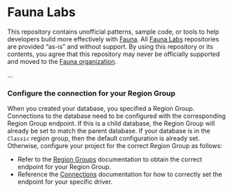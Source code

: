 # Fauna Labs

This repository contains unofficial patterns, sample code, or tools to help developers build more effectively with [Fauna][fauna]. All [Fauna Labs][fauna-labs] repositories are provided “as-is” and without support. By using this repository or its contents, you agree that this repository may never be officially supported and moved to the [Fauna organization][fauna-organization].

...

### Configure the connection for your Region Group
When you created your database, you specified a Region Group.  Connections to the database need to be configured with the corresponding Region Group endpoint.  If this is a child database, the Region Group will already be set to match the parent database.  If your database is in the `Classic` region group, then the default configuration is already set.  Otherwise, configure your project for the correct Region Group as follows:

- Refer to the [Region Groups](https://docs.fauna.com/fauna/current/api/fql/region_groups#how-to-use-region-groups) documentation to obtain the correct endpoint for your Region Group.
- Reference the [Connections](https://docs.fauna.com/fauna/current/drivers/connections.html) documentation for how to correctly set the endpoint for your specific driver.

[fauna]: https://www.fauna.com/
[fauna-labs]: https://github.com/fauna-labs
[fauna-organization]: https://github.com/fauna
